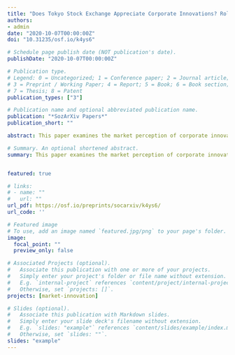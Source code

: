 ```yaml
---
title: "Does Tokyo Stock Exchange Appreciate Corporate Innovations? Role of Patents’ Quality and Research Productivity"
authors:
- admin
date: "2020-10-07T00:00:00Z"
doi: "10.31235/osf.io/k4ys6"

# Schedule page publish date (NOT publication's date).
publishDate: "2020-10-07T00:00:00Z"

# Publication type.
# Legend: 0 = Uncategorized; 1 = Conference paper; 2 = Journal article;
# 3 = Preprint / Working Paper; 4 = Report; 5 = Book; 6 = Book section;
# 7 = Thesis; 8 = Patent
publication_types: ["3"]

# Publication name and optional abbreviated publication name.
publication: "*SozArXiv Papers*"
publication_short: ""

abstract: This paper examines the market perception of corporate innovations in Japan. It follows the research question formulated by Hall et al. (2005): "how does innovative activity translate into market value, and what aspects of the underlying process are captured by the empirical measures available?". The novelty of my study is twofold. First, it embraces the longitudinal innovation- and finance-related corporate records to come up with the largest ever combined data-set for Japan that encompasses 632 companies listed at the Tokyo Stock Exchange over the period of 19 years. Second, in addition to linear regressions, it applies the generalized additive models (GAMs). The latter technique allows for realistically capturing nonlinear patterns present in the data while at the same time retaining predictive features of a model. The main finding of the article is following. Amid the dominant role of research and development (R&D), especially for the Pharmaceutical and Chemical industries, market consistently rewards influential patents in the manufacturing sector.

# Summary. An optional shortened abstract.
summary: This paper examines the market perception of corporate innovations in Japan.


featured: true

# links:
# - name: ""
#   url: ""
url_pdf: https://osf.io/preprints/socarxiv/k4ys6/
url_code: ''

# Featured image
# To use, add an image named `featured.jpg/png` to your page's folder. 
image:
  focal_point: ""
  preview_only: false

# Associated Projects (optional).
#   Associate this publication with one or more of your projects.
#   Simply enter your project's folder or file name without extension.
#   E.g. `internal-project` references `content/project/internal-project/index.md`.
#   Otherwise, set `projects: []`.
projects: [market-innovation]

# Slides (optional).
#   Associate this publication with Markdown slides.
#   Simply enter your slide deck's filename without extension.
#   E.g. `slides: "example"` references `content/slides/example/index.md`.
#   Otherwise, set `slides: ""`.
slides: "example"
---
```

